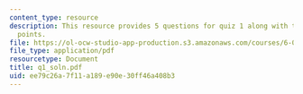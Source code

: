 ```yaml
---
content_type: resource
description: This resource provides 5 questions for quiz 1 along with their grading
  points.
file: https://ol-ocw-studio-app-production.s3.amazonaws.com/courses/6-034-artificial-intelligence-spring-2005/ee79c26a7f11a189e90e30ff46a408b3_q1_soln.pdf
file_type: application/pdf
resourcetype: Document
title: q1_soln.pdf
uid: ee79c26a-7f11-a189-e90e-30ff46a408b3
---
```

